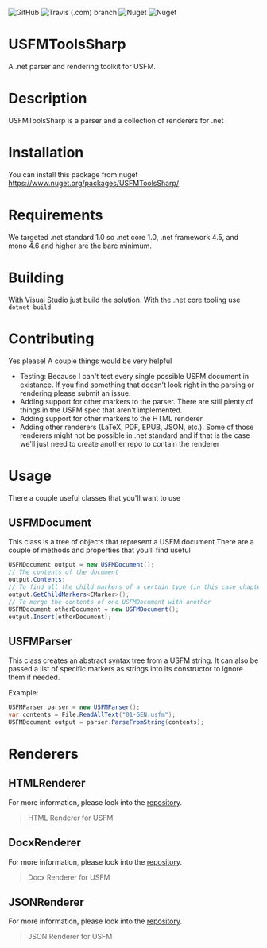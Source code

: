 ![GitHub](https://img.shields.io/github/license/WycliffeAssociates/USFMToolsSharp?color=blue)
![Travis (.com) branch](https://img.shields.io/travis/com/WycliffeAssociates/USFMToolsSharp/master)
![Nuget](https://img.shields.io/nuget/v/USFMToolsSharp?color=blue)
![Nuget](https://img.shields.io/nuget/dt/USFMToolsSharp?color=blue)

# USFMToolsSharp
A .net parser and rendering toolkit for USFM.

# Description
USFMToolsSharp is a parser and a collection of renderers for .net

# Installation

You can install this package from nuget https://www.nuget.org/packages/USFMToolsSharp/

# Requirements

We targeted .net standard 1.0 so .net core 1.0, .net framework 4.5, and mono 4.6 and
higher are the bare minimum.

# Building

With Visual Studio just build the solution. With the .net core tooling use `dotnet build`

# Contributing

Yes please! A couple things would be very helpful

- Testing: Because I can't test every single possible USFM document in existance. If you find something that doesn't look right in the parsing or rendering please submit an issue.
- Adding support for other markers to the parser. There are still plenty of things in the USFM spec that aren't implemented.
- Adding support for other markers to the HTML renderer
- Adding other renderers (LaTeX, PDF, EPUB, JSON, etc.). Some of those renderers might not be possible in .net standard and if that is the case we'll just need to create another repo to contain the renderer

# Usage

There a couple useful classes that you'll want to use

## USFMDocument

This class is a tree of objects that represent a USFM document There are a couple of methods and properties that you'll find useful

```csharp
USFMDocument output = new USFMDocument();
// The contents of the document
output.Contents;
// To find all the child markers of a certain type (in this case chapters)
output.GetChildMarkers<CMarker>();
// To merge the contents of one USFMDocument with another
USFMDocument otherDocument = new USFMDocument();
output.Insert(otherDocument);
```

## USFMParser

This class creates an abstract syntax tree from a USFM string. It can also be passed a
list of specific markers as strings into its constructor to ignore them if needed.

Example:

```csharp
USFMParser parser = new USFMParser();
var contents = File.ReadAllText("01-GEN.usfm");
USFMDocument output = parser.ParseFromString(contents);
```

# Renderers

## HTMLRenderer 
For more information, please look into the [repository](https://github.com/WycliffeAssociates/USFMToolsSharp.Renderers.HTML). 
> HTML Renderer for USFM
## DocxRenderer
For more information, please look into the [repository](https://github.com/WycliffeAssociates/USFMToolsSharp.Renderers.Docx). 
> Docx Renderer for USFM
## JSONRenderer
For more information, please look into the [repository](https://github.com/WycliffeAssociates/USFMToolsSharp.Renderers.JSON). 
> JSON Renderer for USFM
